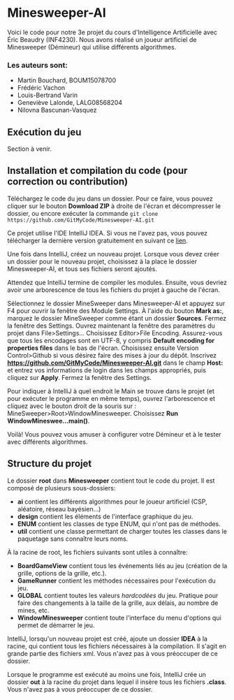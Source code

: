 Minesweeper-AI
==============
Voici le code pour notre 3e projet du cours d'Intelligence Artificielle avec Éric Beaudry (INF4230). Nous avons réalisé un joueur artificiel de Minesweeper (Démineur) qui utilise différents algorithmes.
### Les auteurs sont:
+ Martin Bouchard, BOUM15078700
+ Frédéric Vachon
+ Louis-Bertrand Varin
+ Geneviève Lalonde, LALG08568204
+ Nilovna Bascunan-Vasquez

Exécution du jeu
----------------
Section à venir.


Installation et compilation du code (pour correction ou contribution)
--------------------------------------------------------------------
Téléchargez le code du jeu dans un dossier. Pour ce faire, vous pouvez cliquer sur le bouton __Download ZIP__ à droite de l'écran et décompresser le dossier, ou encore exécuter la commande `git clone https://github.com/GitMyCode/Minesweeper-AI.git`

Ce projet utilise l'IDE IntelliJ IDEA. Si vous ne l'avez pas, vous pouvez télécharger la dernière version gratuitement en suivant ce [lien](https://www.jetbrains.com/idea/download/). 

Une fois dans IntelliJ, créez un nouveau projet. Lorsque vous devez créer un dossier pour le nouveau projet, choisissez à la place le dossier Minesweeper-AI, et tous ses fichiers seront ajoutés.

Attendez que IntelliJ termine de compiler les modules. Ensuite, vous devriez avoir une arborescence de tous les fichiers du projet à gauche de l'écran.

Sélectionnez le dossier MineSweeper dans Minesweeper-AI et appuyez sur F4 pour ouvrir la fenêtre des Module Settings. À l'aide du bouton __Mark as:__, marquez le dossier MineSweeper comme étant un dossier __Sources__. Fermez la fenêtre des Settings.
Ouvrez maintenant la fenêtre des paramètres du projet dans File>Settings... 
Choisissez Editor>File Encoding. Assurez-vous que tous les encodages sont en UTF-8, y compris __Default encoding for properties files__ dans le bas de l'écran. 
Choisissez ensuite Version Control>Github si vous désirez faire des mises à jour du dépôt. Inscrivez __https://github.com/GitMyCode/Minesweeper-AI.git__ dans le champ __Host:__ et entrez vos informations de login dans les champs appropriés, puis cliquez sur __Apply__.
Fermez la fenêtre des Settings.

Pour indiquer à IntelliJ à quel endroit le Main se trouve dans le projet (et pour exécuter le programme en même temps), ouvrez l'arborescence et cliquez avec le bouton droit de la souris sur : MineSweeper>Root>WindowMinesweeper. Choisissez __Run WindowMineswee...main()__.

Voilà! Vous pouvez vous amuser à configurer votre Démineur et à le tester avec différents algorithmes.

Structure du projet
--------------------
Le dossier __root__ dans __Minesweeper__ contient tout le code du projet. Il est composé de plusieurs sous-dossiers:
+ __ai__ contient les différents algorithmes pour le joueur artificiel (CSP, aléatoire, réseau bayésien...)
+ __design__ contient les éléments de l'interface graphique du jeu.
+ __ENUM__ contient les classes de type ENUM, qui n'ont pas de méthodes.
+ __util__ contient une classe permettant de charger toutes les classes dans le paquetage sans connaître leurs noms.

À la racine de root, les fichiers suivants sont utiles à connaître:
+ __BoardGameView__ contient tous les événements liés au jeu (création de la grille, options de la grille, etc.).
+ __GameRunner__ contient les méthodes nécessaires pour l'exécution du jeu.
+ __GLOBAL__ contient toutes les valeurs *hardcodées* du jeu. Pratique pour faire des changements à la taille de la grille, aux délais, au nombre de mines, etc.
+ __WindowMinesweeper__ contient toute l'interface du menu d'options qui permet de démarrer le jeu.

IntelliJ, lorsqu'un nouveau projet est créé, ajoute un dossier __IDEA__ à la racine, qui contient tous les fichiers nécessaires à la compilation. Il s'agit en grande partie des fichiers xml. Vous n'avez pas à vous préoccuper de ce dossier.

Lorsque le programme est exécuté au moins une fois, IntelliJ crée un dossier __out__ à la racine du projet dans lequel il insère tous les fichiers __.class__. Vous n'avez pas à vous préoccuper de ce dossier.


